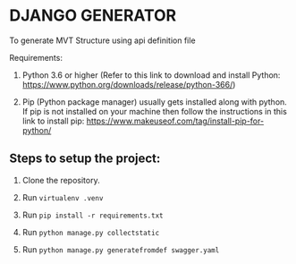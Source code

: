 # DJANGO GENERATOR
To generate MVT Structure using api definition file

Requirements:  

1. Python 3.6 or higher (Refer to this link to download and install Python: https://www.python.org/downloads/release/python-366/)

2. Pip (Python package manager) usually gets installed along with python. If pip is not installed on your machine then follow the instructions in this link to install pip: https://www.makeuseof.com/tag/install-pip-for-python/

  

## Steps to setup the project:

1. Clone the repository.

2. Run `virtualenv .venv`

3. Run `pip install -r requirements.txt`

4. Run `python manage.py collectstatic`

5.  Run `python manage.py generatefromdef swagger.yaml`


